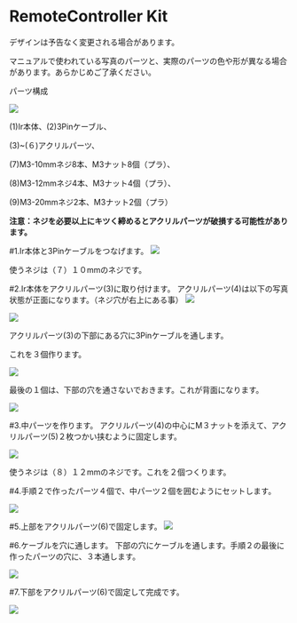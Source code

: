 # RemoteController Kit

デザインは予告なく変更される場合があります。

マニュアルで使われている写真のパーツと、実際のパーツの色や形が異なる場合があります。あらかじめご了承ください。

パーツ構成

![](/img/kit/manual/ir01.jpg)

(1)Ir本体、(2)3Pinケーブル、

(3)~(６)アクリルパーツ、

(7)M3-10mmネジ8本、M3ナット8個（プラ）、

(8)M3-12mmネジ4本、M3ナット4個（プラ）、

(9)M3-20mmネジ2本、M3ナット2個（プラ）

**注意：ネジを必要以上にキツく締めるとアクリルパーツが破損する可能性があります。**

#1.Ir本体と3Pinケーブルをつなげます。
![](/img/kit/manual/ir02.jpg)

使うネジは（７）１０mmのネジです。

#2.Ir本体をアクリルパーツ(3)に取り付けます。
アクリルパーツ(4)は以下の写真状態が正面になります。（ネジ穴が右上にある事）
![](/img/kit/manual/ir03.jpg)

![](/img/kit/manual/ir04.jpg)

アクリルパーツ(3)の下部にある穴に3Pinケーブルを通します。

これを３個作ります。

![](/img/kit/manual/ir05.jpg)

最後の１個は、下部の穴を通さないでおきます。これが背面になります。

![](/img/kit/manual/ir06.jpg)

#3.中パーツを作ります。
アクリルパーツ(4)の中心にM３ナットを添えて、アクリルパーツ(5)２枚つかい挟むように固定します。

![](/img/kit/manual/ir06a.jpg)

使うネジは（８）１２mmのネジです。これを２個つくります。

#4.手順２で作ったパーツ４個で、中パーツ２個を囲むようにセットします。

![](/img/kit/manual/ir07.jpg)

#5.上部をアクリルパーツ(6)で固定します。
![](/img/kit/manual/ir08.jpg)

#6.ケーブルを穴に通します。
下部の穴にケーブルを通します。手順２の最後に作ったパーツの穴に、３本通します。

![](/img/kit/manual/ir09.jpg)

#7.下部をアクリルパーツ(6)で固定して完成です。

![](/img/kit/manual/ir10.jpg)